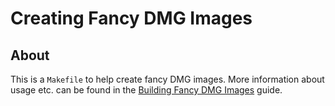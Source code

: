 # Creating Fancy DMG Images

## About

This is a `Makefile` to help create fancy DMG images.
More information about usage etc. can be found
in the [Building Fancy DMG Images](http://el-tramo.be/guides/fancy-dmg/)
guide.
